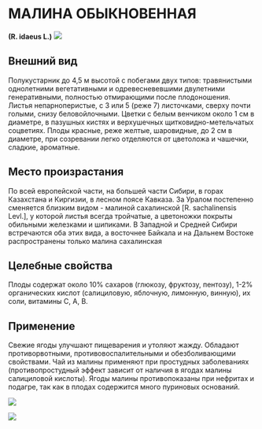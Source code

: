 # МАЛИНА ОБЫКНОВЕННАЯ
**(R. idaeus L.)**
![](9806_02_sm.jpg)

## Внешний вид
Полукустарник до 4,5 м высотой с побегами двух типов: травянистыми однолетними вегетативными и одревесневевшими двулетними генеративными, полностью отмирающими после плодоношения. Листья непарноперистые, с 3 или 5 (реже 7) листочками, сверху почти голыми, снизу беловойлочными. Цветки с белым венчиком около 1 см в диаметре, в пазушных кистях и верхушечных щитковидно-метельчатых соцветиях. Плоды красные, реже желтые, шаровидные, до 2 см в диаметре, при созревании легко отделяются от цветоложа и чашечки, сладкие, ароматные.

## Место произрастания
По всей европейской части, на большей части Сибири, в горах Казахстана и Киргизии, в лесном поясе Кавказа. За Уралом постепенно сменяется близким видом - малиной сахалинской \[R. sachalinensis Levl.\], у которой листья всегда тройчатые, а цветоножки покрыты обильными железками и шипиками. В Западной и Средней Сибири встречаются оба этих вида, а восточнее Байкала и на Дальнем Востоке распространены только малина сахалинская      

## Целебные свойства
Плоды содержат около 10% сахаров (глюкозу, фруктозу, пентозу), 1-2% органических кислот (салициловую, яблочную, лимонную, винную), их соли, витамины С, А, В.

## Применение
Свежие ягоды улучшают пищеварения и утоляют жажду. Обладают противорвотными, противовоспалительными и обезболивающими свойствами.   Чай из малины применяют при простудных заболеваниях (противопростудный эффект зависит от наличия в ягодах малины салициловой кислоты).   Ягоды малины противопоказаны при нефритах и подагре, так как в плодах содержится много пуриновых оснований.

![](Малина%20обыкновенная.jpg)

![](malina3.jpg) 